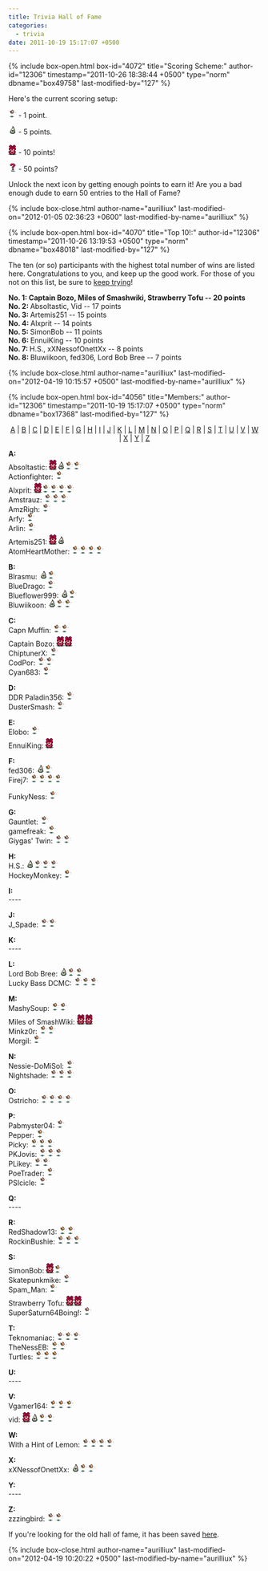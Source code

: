 ```yaml
---
title: Trivia Hall of Fame
categories:
  - trivia
date: 2011-10-19 15:17:07 +0500
---
```

{% include box-open.html box-id="4072" title="Scoring Scheme:" author-id="12306" timestamp="2011-10-26 18:38:44 +0500" type="norm" dbname="box49758" last-modified-by="127" %}
<p>Here's the current scoring setup:</p>

<p><img src="Butterfly.png" alt="1 point!" /> - 1 point.</p>
<p><img src="Hawk.png" alt="5 points!" /> - 5 points.</p>
<p><img src="Teddybear.gif" alt="10 points!" /> - 10 points!</p>
<p><img src="Question.png" alt="50 points!?!" /> - 50 points?</p>

<p>Unlock the next icon by getting enough points to earn it!  Are you a bad enough dude to earn 50 entries to the Hall of Fame?</p>
{% include box-close.html author-name="aurilliux" last-modified-on="2012-01-05 02:36:23 +0600" last-modified-by-name="aurilliux" %}

{% include box-open.html box-id="4070" title="Top 10!:" author-id="12306" timestamp="2011-10-26 13:19:53 +0500" type="norm" dbname="box48018" last-modified-by="127" %}
<p>The ten (or so) participants with the highest total number of wins are listed here.  Congratulations to you, and keep up the good work.  For those of you not on this list, be sure to <a href="../index.php#questions">keep trying</a>!</p>

<p><b>No. 1:  Captain Bozo, Miles of Smashwiki, Strawberry Tofu -- 20 points</b><br />
<b>No. 2: </b> Absoltastic, Vid -- 17 points<br />
<b>No. 3: </b> Artemis251 -- 15 points <br />
<b>No. 4: </b> Alxprit -- 14 points<br />
<b>No. 5: </b> SimonBob -- 11 points<br />
<b>No. 6: </b> EnnuiKing  -- 10 points<br />
<b>No. 7: </b> H.S., xXNessofOnettXx  -- 8 points<br />
<b>No. 8: </b> Bluwiikoon, fed306, Lord Bob Bree -- 7 points<br />

</p>
{% include box-close.html author-name="aurilliux" last-modified-on="2012-04-19 10:15:57 +0500" last-modified-by-name="aurilliux" %}

{% include box-open.html box-id="4056" title="Members:" author-id="12306" timestamp="2011-10-19 15:17:07 +0500" type="norm" dbname="box17368" last-modified-by="127" %}
<p><!--Skip to letter section?-->
<center>
<a href="#A">A</a> | <a href="#B">B</a> | <a href="#C">C</a> | <a href="#D">D</a> | <a href="#E">E</a> | <a href="#F">F</a> | <a href="#G">G</a> | <a href="#H">H</a> | <a href="#I">I</a> | <a href="#J">J</a> | <a href="#K">K</a> | <a href="#L">L</a> | <a href="#M">M</a> | <a href="#N">N</a> | <a href="#O">O</a> | <a href="#P">P</a> | <a href="#Q">Q</a> | <a href="#R">R</a> | <a href="#S">S</a> | <a href="#T">T</a> | <a href="#U">U</a> | <a href="#V">V</a> | <a href="#W">W</a> | <a href="#X">X</a> | <a href="#Y">Y</a> | <a href="#Z">Z</a>
</center></p>

<!--Begin Hall of Fame, updated: 2/8/2012-->
<p><b><a name="A">A</a>:</b> <br />
Absoltastic: <img src="Teddybear.gif" alt="10 points!" /><img src="Hawk.png" alt="5 points!" /><img src="Butterfly.png" alt="1 point!" /><img src="Butterfly.png" alt="1 point!" /><!--17! --><br />
Actionfighter: <img src="Butterfly.png" alt="1 point!" /><!--1 --><br />
Alxprit: <img src="Teddybear.gif" alt="10 points!" /><img src="Butterfly.png" alt="1 point!" /><img src="Butterfly.png" alt="1 point!" /><img src="Butterfly.png" alt="1 point!" /><img src="Butterfly.png" alt="1 point!" /><!--14! --><br />
Amstrauz: <img src="Butterfly.png" alt="1 point!" /><img src="Butterfly.png" alt="1 point!" /><img src="Butterfly.png" alt="1 point!" /><!--3--><br />
AmzRigh: <img src="Butterfly.png" alt="1 point!" /><!--1--><br />
Arfy: <img src="Butterfly.png" alt="1 point!" /><!--1--><br />
Arlin: <img src="Butterfly.png" alt="1 point!" /><!--1--><br />
Artemis251: <img src="Teddybear.gif" alt="10 points!" /><img src="Hawk.png" alt="5 points!" /><!--15! --><br />
AtomHeartMother: <img src="Butterfly.png" alt="1 point!" /><img src="Butterfly.png" alt="1 point!" /><img src="Butterfly.png" alt="1 point!" /><img src="Butterfly.png" alt="1 point!" /> <!--4 --><br />
</p>
<p><b><a name="B">B</a>:</b> <br />
Blrasmu: <img src="Hawk.png" alt="5 points!" /><img src="Butterfly.png" alt="1 point!" /><!--6--><br />
BlueDrago: <img src="Butterfly.png" alt="1 point!" /><!--1--><br />
Blueflower999: <img src="Hawk.png" alt="5 points!" /><img src="Butterfly.png" alt="1 point!" /><!--6 --><br />
Bluwiikoon: <img src="Hawk.png" alt="5 points!" /><img src="Butterfly.png" alt="1 point!" /><img src="Butterfly.png" alt="1 point!" /><!--7--><br />
</p>
<p><b><a name="C">C</a>:</b> <br />
Capn Muffin:  <img src="Butterfly.png" alt="1 point!" /><img src="Butterfly.png" alt="1 point!" /><!--2--><br />
Captain Bozo: <img src="Teddybear.gif" alt="10 points!" /><img src="Teddybear.gif" alt="10 points!" /><!--20! --><br />
ChiptunerX: <img src="Butterfly.png" alt="1 point!" /><!--1--><br />
CodPor: <img src="Butterfly.png" alt="1 point!" /><img src="Butterfly.png" alt="1 point!" /><!--2--><br />
Cyan683: <img src="Butterfly.png" alt="1 point!" /><!--1--><br />
</p>
<p><b><a name="D">D</a>:</b> <br />
DDR Paladin356: <img src="Butterfly.png" alt="1 point!" /><!--1--><br />
DusterSmash: <img src="Butterfly.png" alt="1 point!" /><!--1--><br />
</p>
<p><b><a name="E">E</a>:</b> <br />
Elobo: <img src="Butterfly.png" alt="1 point!" /><!--1--><br />
EnnuiKing: <img src="Teddybear.gif" alt="10 points!" /><!--10--><br />
</p>
<p><b><a name="F">F</a>:</b> <br />
fed306: <img src="Hawk.png" alt="5 points!" /><img src="Butterfly.png" alt="1 point!" /><!--6--><br />
Firej7: <img src="Butterfly.png" alt="1 point!" /><img src="Butterfly.png" alt="1 point!" /><img src="Butterfly.png" alt="1 point!" /><img src="Butterfly.png" alt="1 point!" /><!--4--><br />
</p>
FunkyNess: <img src="Butterfly.png" alt="1 point!" /><!--1--><br />
<p><b><a name="G">G</a>:</b> <br />
Gauntlet: <img src="Butterfly.png" alt="1 point!" /><!--1--> <br />
gamefreak: <img src="Butterfly.png" alt="1 point!" /><!--1--> <br />
Giygas' Twin: <img src="Butterfly.png" alt="1 point!" /><img src="Butterfly.png" alt="1 point!" /><!--2! --><br />
</p>
<p><b><a name="H">H</a>:</b> <br />
H.S.: <img src="Hawk.png" alt="5 points!" /><img src="Butterfly.png" alt="1 point!" /><img src="Butterfly.png" alt="1 point!" /><img src="Butterfly.png" alt="1 point!" /><!--8--><br />
HockeyMonkey: <img src="Butterfly.png" alt="1 point!" /><!--1--><br />
</p>
<p><b><a name="I">I</a>:</b> <br />
----<br />
</p>
<p><b><a name="J">J</a>:</b> <br />
J_Spade: <img src="Butterfly.png" alt="1 point!" /><img src="Butterfly.png" alt="1 point!" /><!--2--><br />
</p>
<p><b><a name="K">K</a>:</b> <br />
----<br />
</p>
<p><b><a name="L">L</a>:</b> <br />
Lord Bob Bree: <img src="Hawk.png" alt="5 points!" /><img src="Butterfly.png" alt="1 point!" /><img src="Butterfly.png" alt="1 point!" /> <!--7--><br />
Lucky Bass DCMC: <img src="Butterfly.png" alt="1 point!" /><img src="Butterfly.png" alt="1 point!" /><img src="Butterfly.png" alt="1 point!" /><!--3--><br />
</p>
<p><b><a name="M">M</a>:</b> <br />
MashySoup: <img src="Butterfly.png" alt="1 point!" /><img src="Butterfly.png" alt="1 point!" /><!--2--><br />
Miles of SmashWiki: <img src="Teddybear.gif" alt="10 points!" /><img src="Teddybear.gif" alt="10 points!" /><!--20!! --><br />
Minkz0r: <img src="Butterfly.png" alt="1 point!" /><img src="Butterfly.png" alt="1 point!" /><!--2--><br />
Morgil: <img src="Butterfly.png" alt="1 point!" /><!--1--><br />
</p>
<p><b><a name="N">N</a>:</b> <br />
Nessie-DoMiSol: <img src="Butterfly.png" alt="1 point!" /><!--1--><br />
Nightshade: <img src="Butterfly.png" alt="1 point!" /><img src="Butterfly.png" alt="1 point!" /><img src="Butterfly.png" alt="1 point!" /><!--3--><br />
</p>
<p><b><a name="O">O</a>:</b> <br />
Ostricho: <img src="Butterfly.png" alt="1 point!" /><img src="Butterfly.png" alt="1 point!" /><img src="Butterfly.png" alt="1 point!" /><img src="Butterfly.png" alt="1 point!" /><!--4--><br />
</p>
<p><b><a name="P">P</a>:</b> <br />
Pabmyster04: <img src="Butterfly.png" alt="1 point!" /><!--1--><br />
Pepper: <img src="Butterfly.png" alt="1 point!" /><!--1--><br />
Picky: <img src="Butterfly.png" alt="1 point!" /><img src="Butterfly.png" alt="1 point!" /><img src="Butterfly.png" alt="1 point!" /><!--3--><br />
PKJovis: <img src="Butterfly.png" alt="1 point!" /><img src="Butterfly.png" alt="1 point!" /><img src="Butterfly.png" alt="1 point!" /><!--3--><br />
PLikey: <img src="Butterfly.png" alt="1 point!" /><img src="Butterfly.png" alt="1 point!" /><!--2 --><br />
PoeTrader: <img src="Butterfly.png" alt="1 point!" /><!--1--><br />
PSIcicle: <img src="Butterfly.png" alt="1 point!" /><!--1--><br />
</p>
<p><b><a name="Q">Q</a>:</b> <br />
----<br />
</p>
<p><b><a name="R">R</a>:</b> <br />
RedShadow13: <img src="Butterfly.png" alt="1 point!" /><img src="Butterfly.png" alt="1 point!" /><!--2--><br />
RockinBushie: <img src="Butterfly.png" alt="1 point!" /><img src="Butterfly.png" alt="1 point!" /><img src="Butterfly.png" alt="1 point!" /><!--3--><br />
</p>
<p><b><a name="S">S</a>:</b> <br />
SimonBob: <img src="Teddybear.gif" alt="10 points!" /><img src="Butterfly.png" alt="1 point!" /><!--11! --><br />
Skatepunkmike: <img src="Butterfly.png" alt="1 point!" /><!--1--><br />
Spam_Man: <img src="Butterfly.png" alt="1 point!" /><!--1--><br />
Strawberry Tofu: <img src="Teddybear.gif" alt="10 points!" /><img src="Teddybear.gif" alt="10 points!" /><!--20--><br />
SuperSaturn64Boing!: <img src="Butterfly.png" alt="1 point!" /><!--1--><br />
</p>
<p><b><a name="T">T</a>:</b> <br />
Teknomaniac: <img src="Butterfly.png" alt="1 point!" /><img src="Butterfly.png" alt="1 point!" /><img src="Butterfly.png" alt="1 point!" /><!--3--><br />
TheNessEB: <img src="Butterfly.png" alt="1 point!" /><img src="Butterfly.png" alt="1 point!" /><!--2--><br />
Turtles: <img src="Butterfly.png" alt="1 point!" /><img src="Butterfly.png" alt="1 point!" /><img src="Butterfly.png" alt="1 point!" /><!--3--><br />
</p>
<p><b><a name="U">U</a>:</b> <br />
----<br />
</p>
<p><b><a name="V">V</a>:</b> <br />
Vgamer164: <img src="Butterfly.png" alt="1 point!" /><img src="Butterfly.png" alt="1 point!" /><img src="Butterfly.png" alt="1 point!" /><!--3--><br />
vid: <img src="Teddybear.gif" alt="10 points!" /><img src="Hawk.png" alt="5 points!" /><img src="Butterfly.png" alt="1 point!" /><img src="Butterfly.png" alt="1 point!" /><!--17! --><br />
</p>
<p><b><a name="W">W</a>:</b> <br />
With a Hint of Lemon: <img src="Butterfly.png" alt="1 point!" /><img src="Butterfly.png" alt="1 point!" /><img src="Butterfly.png" alt="1 point!" /><img src="Butterfly.png" alt="1 point!" /> <!--4--><br />
</p>
<p><b><a name="X">X</a>:</b> <br />
xXNessofOnettXx:  <img src="Hawk.png" alt="5 points!" /><img src="Butterfly.png" alt="1 point!" /><img src="Butterfly.png" alt="1 point!" /><!--7 --><br />
</p>
<p><b><a name="Y">Y</a>:</b> <br />
----<br />
</p>
<p><b><a name="Z">Z</a>:</b> <br />
zzzingbird: <img src="Butterfly.png" alt="1 point!" /><img src="Butterfly.png" alt="1 point!" /><!--2--><br />
</p>


<p>If you're looking for the old hall of fame, it has been saved <a href="../hof/">here</a>.</p>
{% include box-close.html author-name="aurilliux" last-modified-on="2012-04-19 10:20:22 +0500" last-modified-by-name="aurilliux" %}
